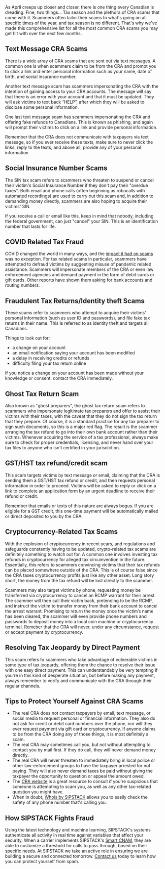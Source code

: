 As April creeps up closer and closer, there is one thing every Canadian is dreading. Fine, _two_ things… Tax season and the plethora of CRA scams that come with it. Scammers often tailor their scams to what's going on at specific times of the year, and tax season is no different. That's why we've made this comprehensive list for all the most common CRA scams you may get hit with over the next few months.

## Text Message CRA Scams
There is a wide array of CRA scams that are sent out via text messages. A common one is when scammers claim to be from the CRA and prompt you to click a link and enter personal information such as your name, date of birth, and social insurance number.

Another text message scam has scammers impersonating the CRA with the intention of gaining access to your CRA accounts. The message will say that there is an error with your account and that it must be updated. They will ask victims to text back “HELP”, after which they will be asked to disclose some personal information.

One last text message scam has scammers impersonating the CRA and offering fake refunds to Canadians. This is known as phishing, and again will prompt their victims to click on a link and provide personal information. 

Remember that the CRA does not communicate with taxpayers via text message, so if you ever receive these texts, make sure to never click the links, reply to the texts, and above all, provide any of your personal information.

## Social Insurance Number Scams
The SIN tax scam refers to scammers who threaten to suspend or cancel their victim's Social Insurance Number if they don't pay their "overdue taxes". Both email and phone calls (often beginning as robocalls with automated recordings) are used to carry out this scam and, in addition to demanding money directly, scammers are also hoping to acquire their victims' SIN.

If you receive a call or email like this, keep in mind that nobody, including the federal government, can just "cancel" your SIN. This is an identification number that lasts for life.

## COVID Related Tax Fraud
COVID changed the world in many ways, and the [impact it had on scams](https://www.sipstack.com/resources/blog/how-covid-19-has-impacted-fraud/) was no exception. For tax related scams in particular, scammers have attempted to defraud victims by suggesting misuse of pandemic related assistance. Scammers will impersonate members of the CRA or even law enforcement agencies and demand payment in the form of debit cards or gift cards. Other reports have shown them asking for bank accounts and routing numbers.

## Fraudulent Tax Returns/Identity theft Scams
These scams refer to scammers who attempt to acquire their victims’ personal information (such as user ID and passwords), and file fake tax returns in their name. This is referred to as identity theft and targets all Canadians.

Things to look out for:
- a change on your account
- an email notification saying your account has been modified
- a delay in receiving credits or refunds
- difficulty filing your tax return online

If you notice a change on your account has been made without your knowledge or consent, contact the CRA immediately.

## Ghost Tax Return Scam
Also known as "ghost preparers", the ghost tax return scam refers to scammers who impersonate legitimate tax preparers and offer to assist their victims with their taxes, with the caveat that they do not sign the tax return that they prepare. Of course, it is a standard practice for any tax preparer to sign such documents, so this is a major red flag. The result is the scammer arranging the tax refund to go into their own bank account rather than their victims. Whenever acquiring the service of a tax professional, always make sure to check for proper credentials, licensing, and never hand over your tax files to anyone who isn't certified in your jurisdiction.

## GST/HST tax refund/credit scam
This scam targets victims by text message or email, claiming that the CRA is sending them a GST/HST tax refund or credit, and then requests personal information in order to proceed. Victims will be asked to reply or click on a link to complete an application form by an urgent deadline to receive their refund or credit. 

Remember that emails or texts of this nature are always bogus. If you are eligible for a GST credit, this one-time payment will be automatically mailed or direct deposited to you by the CRA.

## Cryptocurrency-Related Tax Scams
With the explosion of cryptocurrency in recent years, and regulations and safeguards constantly having to be updated, crypto-related tax scams are definitely something to watch out for. A common one involves investing tax refunds in cryptocurrency for alleged tax circumvention in the future. Essentially, this refers to scammers convincing victims that their tax refunds can be placed somewhere outside of the CRA. This is of course false since the CRA taxes cryptocurrency profits just like any other asset. Long story short, the money from the tax refund will be lost directly to the scammer.

Scammers may also target victims by phone, requesting money be transferred via cryptocurrency to cancel an RCMP warrant for their arrest. The scammer will then call their victim back, pretending to be the RCMP, and instruct the victim to transfer money from their bank account to cancel the arrest warrant. Promising to return the money once the victim’s name has been cleared, the scammer will even provide phone numbers and passwords to deposit money into a local coin machine or cryptocurrency terminal. Remeber that the CRA will never, under any circumstance, request or accept payment by cryptocurrency.

## Resolving Tax Jeopardy by Direct Payment
This scam refers to scammers who take advantage of vulnerable victims in some type of tax jeopardy, offering them the chance to resolve their issue with one easy direct payment. This can understandably be very tempting if you're in this kind of desperate situation, but before making any payment, always remember to verify and communicate with the CRA through their regular channels.

## Tips to Protect Yourself Against CRA Scams
- The real CRA does not contact taxpayers by email, text message, or social media to request personal or financial information. They also do not ask for credit or debit card numbers over the phone, nor will they ever request payment via gift card or cryptocurrency. If anyone claims to be from the CRA doing any of those things, it is most definitely a scam.
- The real CRA may sometimes call you, but not without attempting to contact you by mail first. If they do call, they will never demand money directly.
- The real CRA will never threaten to immediately bring in local police or other law-enforcement groups to have the taxpayer arrested for not paying. They will also never demand taxes be paid without giving the taxpayer the opportunity to question or appeal the amount owed.
- The <a href= 'https://www.canada.ca/en/revenue-agency.html' target="_blank"> CRA website</a> is a great resource to consult if you're suspicious that someone is attempting to scam you, as well as any other tax-related question you might have.
- When in doubt, [Whois by SIPSTACK](https://www.sipstack.com/product/whois) allows you to easily check the safety of any phone number that's calling you.

## How SIPSTACK Fights Fraud

Using the latest technology and machine learning, SIPSTACK's systems authenticate all activity in real time against variables that affect your security. When a carrier implements SIPSTACK's [Smart CNAM](https://www.sipstack.com/products/smart-cnam), they are able to customize a threshold for calls to pass through, based on their specific needs. At SIPSTACK we take an active role in ensuring we are building a secure and connected tomorrow. [Contact us](https://www.sipstack.com/contact/us) today to learn how you can protect yourself from spam.
